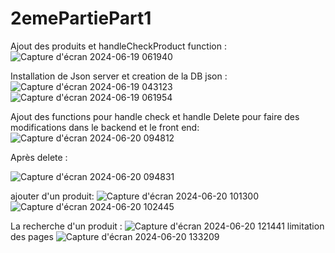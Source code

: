 # 2emePartiePart1

Ajout des produits et handleCheckProduct function :
![Capture d'écran 2024-06-19 061940](https://github.com/a-alhaouil/TP4__SD/assets/152272492/60f39fd7-c214-4e20-aa30-5dce8eb72586)

Installation de Json server et creation de la DB json :
![Capture d'écran 2024-06-19 043123](https://github.com/a-alhaouil/TP4__SD/assets/152272492/565a5238-02ec-4ecf-96e2-46b3fab1d34d)
![Capture d'écran 2024-06-19 061954](https://github.com/a-alhaouil/TP4__SD/assets/152272492/bab7595d-41c4-42b7-8eef-6ad4cdb73961)

Ajout des functions pour handle check et handle Delete pour faire des modifications dans le backend et le front end:
![Capture d'écran 2024-06-20 094812](https://github.com/a-alhaouil/TP4__SD/assets/152272492/962fd20d-f968-4963-b652-bb60093aa6ed)

Après delete :

![Capture d'écran 2024-06-20 094831](https://github.com/a-alhaouil/TP4__SD/assets/152272492/573ea443-f869-4452-ab6a-f7da68e74a59)

ajouter d'un produit:
![Capture d'écran 2024-06-20 101300](https://github.com/a-alhaouil/TP4__SD/assets/152272492/5fbdc061-5d65-47a3-84d2-5e6720bbc510)
![Capture d'écran 2024-06-20 102445](https://github.com/a-alhaouil/TP4__SD/assets/152272492/4d5f81e0-a6a6-4580-827d-d90dfe0fd181)

La recherche d'un produit :
![Capture d'écran 2024-06-20 121441](https://github.com/a-alhaouil/TP4__SD/assets/152272492/bc903b41-187e-48cd-bae4-bbce70bb5f36)
limitation des pages
![Capture d'écran 2024-06-20 133209](https://github.com/a-alhaouil/TP4__SD/assets/152272492/a4962833-6832-453b-a4e4-51e7c88d869e)





